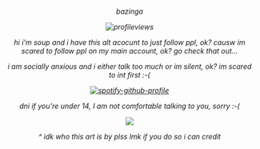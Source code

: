 <h6 align="center">

bazinga
  
![profileviews](https://komarev.com/ghpvc/?username=sammysoup&style=plastic&color=f4b558&abbreviated=true)

hi i'm soup and i have this alt acocunt to just follow ppl, ok? causw im scared to follow ppl on my main account, ok? go check that out...

i am socially anxious and i either talk too much or im silent, ok? im scared to int first :-(

[![spotify-github-profile](https://spotify-github-profile.kittinanx.com/api/view?uid=suzannehelen&cover_image=true&theme=natemoo-re&show_offline=true&background_color=121212&interchange=false&bar_color=d9634d&bar_color_cover=false)](https://github.com/kittinan/spotify-github-profile)

dni if you're under 14, I am not comfortable talking to you, sorry :-(

![](https://i.pinimg.com/1200x/2d/6c/d4/2d6cd4a00746303a317b1c1c3bc04f3c.jpg)

^ idk who this art is by plss lmk if you do so i can credit
